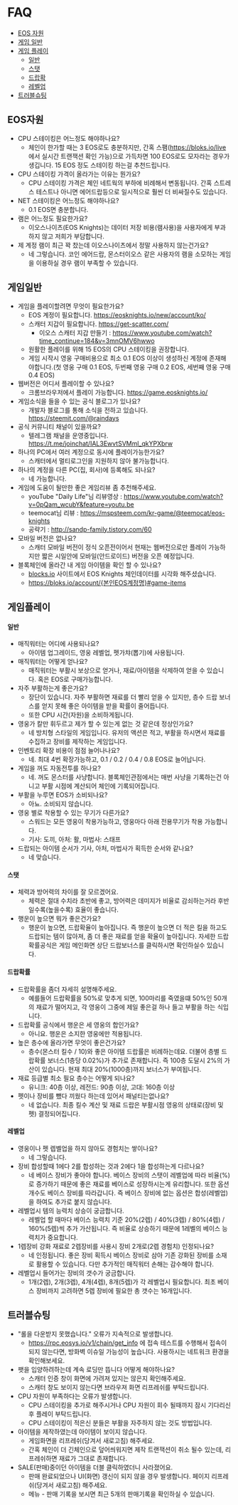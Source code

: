 # FAQ
- [EOS 자원](#EOS자원)
- [게임 일반](#게임일반)
- [게임 플레이](#게임플레이)
    + [일반](#일반)
    + [스탯](#스탯)
    + [드랍확](#드랍확율)
    + [레벨업](#레벨업)
- [트러블슈팅](#트러블슈팅)

## EOS자원
* CPU 스테이킹은 어느정도 해야하나요?
  - 체인이 한가할 때는 3 EOS로도 충분하지만, 간혹 스팸(https://bloks.io/live 에서 실시간 트랜잭션 확인 가능)으로 가득차면 100 EOS로도 모자라는 경우가 생깁니다. 15 EOS 정도 스테이킹 하는걸 추천드립니다.
* CPU 스테이킹 가격이 올라가는 이유는 뭔가요?
  - CPU 스테이킹 가격은 체인 네트웍의 부하에 비례해서 변동됩니다. 간혹 스트레스 테스트나 아니면 에어드랍등으로 일시적으로 훨씬 더 비싸질수도 있습니다.
* NET 스테이킹은 어느정도 해야하나요?
  - 0.1 EOS면 충분합니다.
* 램은 어느정도 필요한가요?
  - 이오스나이츠(EOS Knights)는 데이터 저장 비용(램사용)을 사용자에게 부과하지 않고 저희가 부담합니다.
* 제 계정 램이 최근 꽉 찼는데 이오스나이츠에서 정말 사용하지 않는건가요?
  - 네 그렇습니다. 코인 에어드랍, 몬스터이오스 같은 사용자의 램을 소모하는 게임을 이용하실 경우 램이 부족할 수 있습니다.


## 게임일반
* 게임을 플레이할려면 무엇이 필요한가요?
  - EOS 계정이 필요합니다. https://eosknights.io/new/account/ko/
  - 스캐터 지갑이 필요합니다. https://get-scatter.com/
    - 이오스 스캐터 지갑 만들기 : https://www.youtube.com/watch?time_continue=184&v=3mnOMV6hwwo
  - 원활한 플레이를 위해 15 EOS의 CPU 스테이킹을 권장합니다.
  - 게임 시작시 영웅 구매비용으로 최소 0.1 EOS 이상이 생성하신 계정에 존재해야합니다.(첫 영웅 구매 0.1 EOS, 두번째 영웅 구매 0.2 EOS, 세번째 영웅 구매 0.4 EOS)
* 웹버전은 어디서 플레이할 수 있나요?
  - 크롬브라우저에서 플레이 가능합니다. https://game.eosknights.io/
* 게임소식을 들을 수 있는 공식 블로그가 있나요?
  - 개발자 블로그를 통해 소식을 전하고 있습니다. https://steemit.com/@raindays
* 공식 커뮤니티 채널이 있을까요?
  - 텔레그램 채널을 운영중입니다. https://t.me/joinchat/IAL3EwvtSVMml_qkYPXbrw
* 하나의 PC에서 여러 계정으로 동시에 플레이가능한가요?
  - 스캐터에서 멀티로그인을 지원하지 않아 불가능합니다.
* 하나의 계정을 다른 PC(집, 회사)에 등록해도 되나요?
  - 네 가능합니다.
* 게임에 도움이 될만한 좋은 게임리뷰 좀 추천해주세요.
  - youTube "Daily Life"님 리뷰영상 :  https://www.youtube.com/watch?v=0pQam_wcubY&feature=youtu.be
  - teemocat님 리뷰 : https://mspsteem.com/kr-game/@teemocat/eos-knights
  - 공략기 : http://sandp-family.tistory.com/60
* 모바일 버전은 없나요?
  - 스캐터 모바일 버전이 정식 오픈전이어서 현재는 웹버전으로만 플레이 가능하지만 짧은 시일안에 모바일(안드로이드) 버전을 오픈 예정입니다.
* 블록체인에 올라간 내 게임 아이템을 확인 할 수 있나요?
  - [blocks.io](https://bloks.io) 사이트에서 EOS Knights 체인데이터를 시각화 해주셨습니다.
  - https://bloks.io/account/{본인EOS계정명}#game-items


## 게임플레이
#### 일반
* 매직워터는 어디에 사용되나요?
  - 아이템 업그레이드, 영웅 레벨업, 펫가챠(뽑기)에 사용됩니다.
* 매직워터는 어떻게 얻나요?
  - 매직워터는 부활시 보상으로 얻거나, 재료/아이템을 삭제하여 얻을 수 있습니다. 혹은 EOS로 구매가능합니다.
* 자주 부활하는게 좋은가요?
  - 장단이 있습니다. 자주 부활하면 재료를 더 빨리 얻을 수 있지만, 층수 드랍 보너스를 얻지 못해 좋은 아이템을 받을 확률이 줄어듭니다.
  - 또한 CPU 시간(자원)을 소비하게됩니다.
* 영웅가 칼만 휘두르고 제가 할 수 있는게 없는 것 같은데 정상인가요?
  - 네 방치형 스타일의 게임입니다. 유저의 액션은 적고, 부활을 하시면서 재료를 수집하고 장비를 제작하는 게임입니다.
* 인벤토리 확장 비용이 점점 늘어나나요?
  - 네. 최대 4번 확장가능하고, 0.1 / 0.2 / 0.4 / 0.8 EOS로 늘어납니다.
* 게임을 꺼도 자동전투를 하나요?
  - 네. 꺼도 몬스터를 사냥합니다. 블록체인관점에서는 매번 사냥을 기록하는건 아니고 부활 시점에 계산되어 체인에 기록되어집니다.
* 부활을 누루면 EOS가 소비되나요?
  - 아뇨. 소비되지 않습니다.
* 영웅 별로 착용할 수 있는 무기가 다른가요?
  - 스워드는 모든 영웅이 착용가능하고, 영웅마다 아래 전용무기가 착용 가능합니다.
  - 기사: 도끼, 아처: 활, 마법사: 스태프
* 드랍되는 아이템 순서가 기사, 아처, 마법사가 획득한 순서와 같나요?
  - 네 맞습니다.

#### 스탯
* 체력과 방어력의 차이를 잘 모르겠어요.
  - 체력은 절대 수치라 초반에 좋고, 방어력은 데미지가 비율로 감쇠하는거라 후반일수록(높을수록) 효율이 좋습니다.
* 행운이 높으면 뭐가 좋은건가요?
  - 행운이 높으면, 드랍확율이 높아집니다. 즉 행운이 높으면 더 적은 킬을 하고도 드랍되는 템이 많아져, 좀 더 좋은 재료를 얻을 확율이 높아집니다. 자세한 드랍확률공식은 게임 메인화면 상단 드랍보너스를 클릭하시면 확인하실수 있습니다.

#### 드랍확률
* 드랍확률을 좀더 자세히 설명해주세요.
  - 예를들어 드랍확률을 50%로 맞추게 되면, 100마리를 죽였을떄 50%인 50개의 재료가 떨어지고, 각 영웅이 그중에 제일 좋은걸 하나 들고 부활을 하는 식입니다.
* 드랍확률 공식에서 행운은 세 영웅의 합인가요?
  - 아니요. 행운은 소지한 영웅에만 적용됩니다.
* 높은 층수에 올라가면 무엇이 좋은건가요?
  - 층수(몬스터 킬수 / 10)와 좋은 아이템 드랍률은 비례하는데요. 더불어 층별 드랍확률 보너스(1층당 0.02%)가 추가로 존재합니다. 즉 100층 도달시 2%의 가산이 있습니다. 현재 최대 20%(1000층)까지 보너스가 부여됩니다.
* 재료 등급별 최소 필요 층수는 어떻게 되나요?
  - 유니크: 40층 이상, 레전드: 90층 이상, 고대: 160층 이상
* 펫이나 장비를 뺐다 끼웠다 하는데 있어서 패널티는없나요?
  - 네 없습니다. 최종 킬수 계산 및 재료 드랍은 부활시점 영웅의 상태로(장비 및 펫) 결정되어집니다.

#### 레벨업
* 영웅이나 펫 렙벨업을 하지 않아도 경험치는 쌓이나요?
  - 네 그렇습니다.
* 장비 합성할때 1에다 2를 합성하는 것과 2에다 1을 합성하는게 다르나요?
  - 네 베이스 장비가 좋아야 합니다. 베이스 장비의 스탯이 레벨업에 따라 비율(%)로 증가하기 때문에 좋은 재료를 베이스로 성장하시는게 유리합니다. 또한 옵션 개수도 베이스 장비를 따라갑니다. 즉 베이스 장비에 없는 옵션은 합성(레벨업)을 하여도 추가로 붙지 않습니다.
* 레벨업시 템의 능력치 상승이 궁금합니다.
  - 레벨업 할 때마다 베이스 능력치 기준 20%(2렙) / 40%(3렙) / 80%(4렙) / 160%(5렙)씩 추가 가산됩니다. 즉 비율로 상승하기 때문에 1레벨의 베이스 능력치가 중요합니다.
* 1렙장비 강화 재료로 2렙장비를 사용시 장비 2개로(2렙 경험치) 인정되나요?
  - 네 인정됩니다. 좋은 장비 획득시 베이스 장비로 삼아 기존 강화된 장비를 소재로 활용할 수 있습니다. 다만 추가적인 매직워터 손해는 감수해야 합니다.
* 레벨업시 들어가는 장비의 갯수가 궁금합니다.
  - 1개(2렙), 2개(3렙), 4개(4렙), 8개(5렙)가 각 레벨업시 필요합니다. 최초 베이스 장비까지 고려하면 5렙 장비에 필요한 총 갯수는 16개입니다.


## 트러블슈팅
* "롤을 다운받지 못했습니다." 오류가 지속적으로 발생합니다.
  - https://rpc.eosys.io/v1/chain/get_info 에 접속 테스트를 수행해서 접속이 되지 않는다면, 방화벽 이슈일 가능성이 높습니다. 사용하시는 네트워크 환경을 확인해보세요.
* 팻을 입양하려하는데 계속 로딩만 뜹니다 어떻게 해야하나요?
  - 스캐터 인증 창이 화면에 가려져 있지는 않은지 확인해주세요.
  - 스캐터 창도 보이지 않는다면 브라우져 화면 리프레쉬를 부탁드립니다.
* CPU 자원이 부족하다는 오류가 발생합니다.
  - CPU 스테이킹을 추가로 해주시거나 CPU 자원이 회수 될때까지 잠시 기다리신 후 플레이 부탁드립니다.
  - CPU 스테이킹이 적은신 분들은 부활을 자주하지 않는 것도 방법입니다.
* 아이템을 제작하였는데 아이템이 보이지 않습니다.
  - 게임화면을 리프레쉬(당겨서 새로고침) 해주세요.
  - 간혹 체인이 더 긴체인으로 덮어씌워지면 제작 트랜잭션이 취소 될수 있는데, 리프레쉬하면 재료가 그대로 존재합니다.
* SALE(판매)중이던 아이템을 더블 클릭하였더니 사라졌어요.
  - 판매 완료되었으나 UI(화면) 갱신이 되지 않을 경우 발생합니다. 페이지 리프레쉬(당겨서 새로고침) 해주세요.
  - 메뉴 - 판매 기록을 보시면 최근 5개의 판매기록을 확인하실 수 있습니다.
